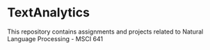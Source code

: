 # TextAnalytics
This repository contains assignments and projects related to Natural Language Processing - MSCI 641
